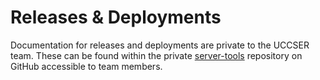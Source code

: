 # Releases & Deployments

Documentation for releases and deployments are private to the UCCSER team.
These can be found within the private [server-tools](https://github.com/uccser/server-tools) repository on GitHub accessible to team members.
